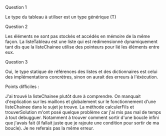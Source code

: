 Question 1

  Le type du tableau à utiliser est un type générique (T)

Question 2

  Les éléments ne sont pas stockés et accédés en mémoire de la même façon.
  La listeTableau est une liste qui est redimensionné dynamiquement tant dis que la listeChainee utilise des pointeurs pour lié les éléments entre eux.

Question 3

  Oui, le type statique de références des listes et des dictionnaires est celui des implémentations concrètres, sinon on aurait des erreurs à l'éxécution.

Points difficiles : 

  J'ai trouvé la listeChainee plutôt dure à comprendre. On manquait d'explication sur les maillons et globalement sur le fonctionnement d'une listeChainee dans le sujet je trouve.
  La méthode calculerFils et trouverSolution m'ont posé quelque problème car j'ai mis pas mal de temps à tout debugguer. Notamment à trouver comment sortir d'une boucle infini que j'avais fait (il fallait juste que je rajoute une condition pour sortir de ma boucle). Je ne referais pas la même erreur.
  